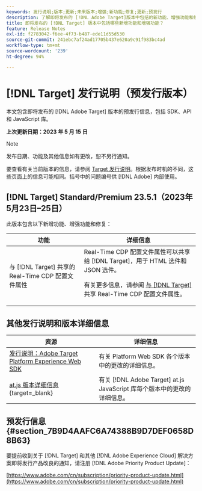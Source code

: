 ```yaml
---
keywords: 发行说明;版本;更新;未来版本;增强;新功能;修复;更新;预发行
description: 了解即将发布的 [!DNL Adobe Target]版本中包括的新功能、增强功能和修复，包括 SDK、API 和 JavaScript 库。
title: 即将发布的 [!DNL Target] 版本中包括哪些新增功能和增强功能？
feature: Release Notes
exl-id: f2783042-f6ee-4f73-b487-ede11d55d530
source-git-commit: 241ebc7af24ad17705b437e620a9c91f983bc4ad
workflow-type: tm+mt
source-wordcount: '239'
ht-degree: 94%

---
```


# [!DNL Target] 发行说明（预发行版本）

本文包含即将发布的 [!DNL Adobe Target] 版本的预发行信息，包括 SDK、API 和 JavaScript 库。

**上次更新日期：2023 年 5 月 15 日**

>[!NOTE]
>
>发布日期、功能及其他信息如有更改，恕不另行通知。
>
>要查看有关当前版本的信息，请参阅 [Target 发行说明](release-notes.md)。根据发布时机的不同，这些页面上的信息可能相同。括号中的问题编号供 [!DNL Adobe] 内部使用。

## [!DNL Target] Standard/Premium 23.5.1（2023年5月23日–25日）

此版本包含以下新增功能、增强功能和修复：

| 功能 | 详细信息 |
|--- |--- |
| 与 [!DNL Target] 共享的 Real-Time CDP 配置文件属性 | Real-Time CDP 配置文件属性可以共享给 [!DNL Target]，用于 HTML 选件和 JSON 选件。<P>有关更多信息，请参阅 [与  [!DNL Target]](/help/main/c-integrating-target-with-mac/integrating-with-rtcdp.md#rtcdp-profile-attributes) 共享 Real-Time CDP 配置文件属性。 |

## 其他发行说明和版本详细信息

| 资源 | 详细信息 |
|--- |--- |
| [发行说明：Adobe Target Platform Experience Web SDK](https://experienceleague.adobe.com/docs/experience-platform/edge/release-notes.html?lang=zh-Hans) | 有关 Platform Web SDK 各个版本中的更改的详细信息。 |
| [at.js 版本详细信息](https://experienceleague.corp.adobe.com/docs/target-dev/developer/client-side/at-js-implementation/target-atjs-versions.html){target=_blank} | 有关 [!DNL Adobe Target] at.js JavaScript 库每个版本中的更改的详细信息。 |

## 预发行信息 {#section_7B9D4AAFC6A74388B9D7DEF0658D8B63}

要提前收到关于 [!DNL Target] 和其他 [!DNL Adobe Experience Cloud] 解决方案即将发行产品改良的通知，请注册 [!DNL Adobe Priority Product Update]：

[https://www.adobe.com/cn/subscription/priority-product-update.html](https://www.adobe.com/cn/subscription/priority-product-update.html)
